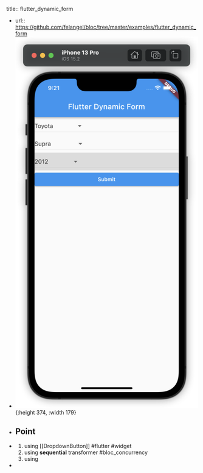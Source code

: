 title:: flutter_dynamic_form

- url:: https://github.com/felangel/bloc/tree/master/examples/flutter_dynamic_form
- ![image.png](../assets/image_1654219266158_0.png){:height 374, :width 179}
- ## Point
- 1. using [[DropdownButton]] #flutter #widget 
  2. using **sequential** transformer #bloc_concurrency
  3. using
-